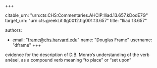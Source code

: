 +++


citable_urn: "urn:cts:CHS:Commentaries.AHCIP:Iliad.13.657.kDodE7G"
target_urn: "urn:cts:greekLit:tlg0012.tlg001:13.657"
title: "Iliad 13.657"

authors:
- email: "frame@chs.harvard.edu"
  name: "Douglas Frame"
  username: "dframe"
+++

<p>evidence for the description of D.B. Monro’s understanding of the verb anései, as a compound verb meaning “to place” or “set upon”</p>